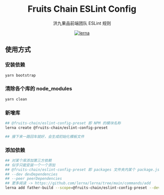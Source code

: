 <h1 align="center">Fruits Chain ESLint Config</h1>

<div align="center">
洪九果品前端团队 ESLint 规则
</div>

<div align="center">

[![lerna](https://img.shields.io/badge/maintained%20with-lerna-cc00ff.svg)](https://lerna.js.org/)

</div>

## 使用方式

### 安装依赖

```bash
yarn bootstrap
```

### 清除各个库的 node_modules

```bash
yarn clean
```

### 新增库

```bash
## @fruits-chain/eslint-config-preset 即 NPM 的模块名称
lerna create @fruits-chain/eslint-config-preset

## 接下来一路回车就好，会生成初始化模板文件
```

### 添加依赖

```bash
## 对某个库添加第三方依赖
## 似乎只能安装一个一个添加
## @fruits-chain/eslint-config-preset 即 packages 文件夹内某个 package.json 的 name 值
## --dev devDependencies
## --peer peerDependencies
## 更多阅读 -> https://github.com/lerna/lerna/tree/main/commands/add
lerna add father-build --scope=@fruits-chain/eslint-config-preset --dev
```
